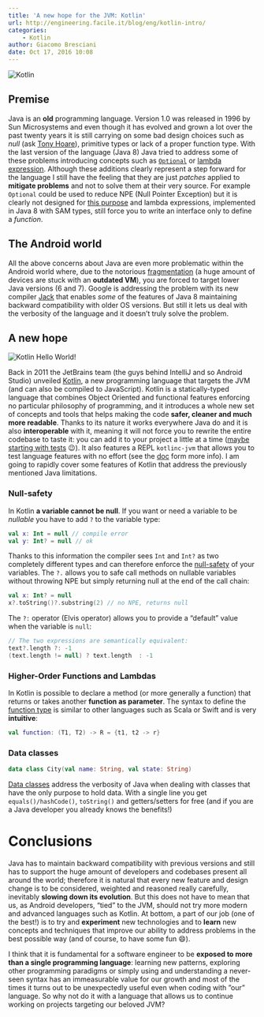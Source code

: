 ```yaml
---
title: 'A new hope for the JVM: Kotlin'
url: http://engineering.facile.it/blog/eng/kotlin-intro/
categories:
    - Kotlin
author: Giacomo Bresciani
date: Oct 17, 2016 10:08
---
```

![Kotlin](http://engineering.facile.it/images/kotlin-intro/logo_Kotlin.svg)

## Premise

Java is an **old** programming language. Version 1.0 was released in 1996 by Sun Microsystems and even though it has evolved and grown a lot over the past twenty years it is still carrying on some bad design choices such as _null_ (ask [Tony Hoare](https://en.wikipedia.org/wiki/Tony_Hoare?section=3#Apologies_and_retractions)), primitive types or lack of a proper function type. With the last version of the language (Java 8) Java tried to address some of these problems introducing concepts such as [`Optional`](https://docs.oracle.com/javase/8/docs/api/java/util/Optional.html) or [lambda expression](http://docs.oracle.com/javase/tutorial/java/javaOO/lambdaexpressions.html). Although these additions clearly represent a step forward for the language I still have the feeling that they are just _patches_ applied to **mitigate problems** and not to solve them at their very source. For example `Optional` could be used to reduce NPE (Null Pointer Exception) but it is clearly not designed for [this purpose](https://twitter.com/mariofusco/status/780770300178956289) and lambda expressions, implemented in Java 8 with SAM types, still force you to write an interface only to define a _function_.

## The Android world

All the above concerns about Java are even more problematic within the Android world where, due to the notorious [fragmentation](https://developer.android.com/about/dashboards/index.html) (a huge amount of devices are stuck with an **outdated VM**), you are forced to target lower Java versions (6 and 7). Google is addressing the problem with its new compiler [Jack](https://source.android.com/source/jack.html) that enables _some_ of the features of Java 8 maintaining backward compatibility with older OS versions. But still it lets us deal with the verbosity of the language and it doesn’t truly solve the problem.

## A new hope

![Kotlin Hello World!](http://engineering.facile.it/images/kotlin-intro/kotlin_helloworld.png)

Back in 2011 the JetBrains team (the guys behind IntelliJ and so Android Studio) unveiled [Kotlin](https://kotlinlang.org/), a new programming language that targets the JVM (and can also be compiled to JavaScript). Kotlin is a statically-typed language that combines Object Oriented and functional features enforcing no particular philosophy of programming, and it introduces a whole new set of concepts and tools that helps making the code **safer, cleaner and much more readable**. Thanks to its nature it works everywhere Java do and it is also **interoperable** with it, meaning it will not force you to rewrite the entire codebase to taste it: you can add it to your project a little at a time ([maybe starting with tests](https://medium.com/@sergii/using-kotlin-for-tests-in-android-6d4a0c818776#.lyvd3h43x) 😉). It also features a REPL `kotlinc-jvm` that allows you to test language features with no effort (see the [doc](https://kotlinlang.org/docs/tutorials/command-line.html#running-the-repl) form more info). I am going to rapidly cover some features of Kotlin that address the previously mentioned Java limitations.

### Null-safety

In Kotlin **a variable cannot be null**. If you want or need a variable to be _nullable_ you have to add `?` to the variable type:

```kotlin
val x: Int = null // compile error
val y: Int? = null // ok
```

Thanks to this information the compiler sees `Int` and `Int?` as two completely different types and can therefore enforce the [null-safety](http://kotlinlang.org/docs/reference/null-safety.html) of your variables. The `?.` allows you to safe call methods on nullable variables without throwing NPE but simply returning null at the end of the call chain:

```kotlin
val x: Int? = null
x?.toString()?.substring(2) // no NPE, returns null
```

The `?:` operator (Elvis operator) allows you to provide a “default” value when the variable is `null`:

```kotlin
// The two expressions are semantically equivalent:
text?.length ?: -1
(text.length != null) ? text.length  : -1
```

### Higher-Order Functions and Lambdas

In Kotlin is possible to declare a method (or more generally a function) that returns or takes another **function as parameter**. The syntax to define the [function type](https://kotlinlang.org/docs/reference/lambdas.html) is similar to other languages such as Scala or Swift and is very **intuitive**:

```kotlin
val function: (T1, T2) -> R = {t1, t2 -> r}
```

### Data classes

```kotlin
data class City(val name: String, val state: String)
```

[Data classes](https://kotlinlang.org/docs/reference/data-classes.html) address the verbosity of Java when dealing with classes that have the only purpose to hold data. With a single line you get `equals()/hashCode()`, `toString()` and getters/setters for free (and if you are a Java developer you already knows the benefits!)

# Conclusions

Java has to maintain backward compatibility with previous versions and still has to support the huge amount of developers and codebases present all around the world; therefore it is natural that every new feature and design change is to be considered, weighted and reasoned really carefully, inevitably **slowing down its evolution**. But this does not have to mean that us, as Android developers, “tied” to the JVM, should not try more modern and advanced languages such as Kotlin. At bottom, a part of our job (one of the best!) is to try and **experiment** new technologies and to **learn** new concepts and techniques that improve our ability to address problems in the best possible way (and of course, to have some fun 😄).

I think that it is fundamental for a software engineer to be **exposed to more than a single programming language**: learning new patterns, exploring other programming paradigms or simply using and understanding a never-seen syntax has an immeasurable value for our growth and most of the times it turns out to be unexpectedly useful even when coding with ”our” language. So why not do it with a language that allows us to continue working on projects targeting our beloved JVM?
